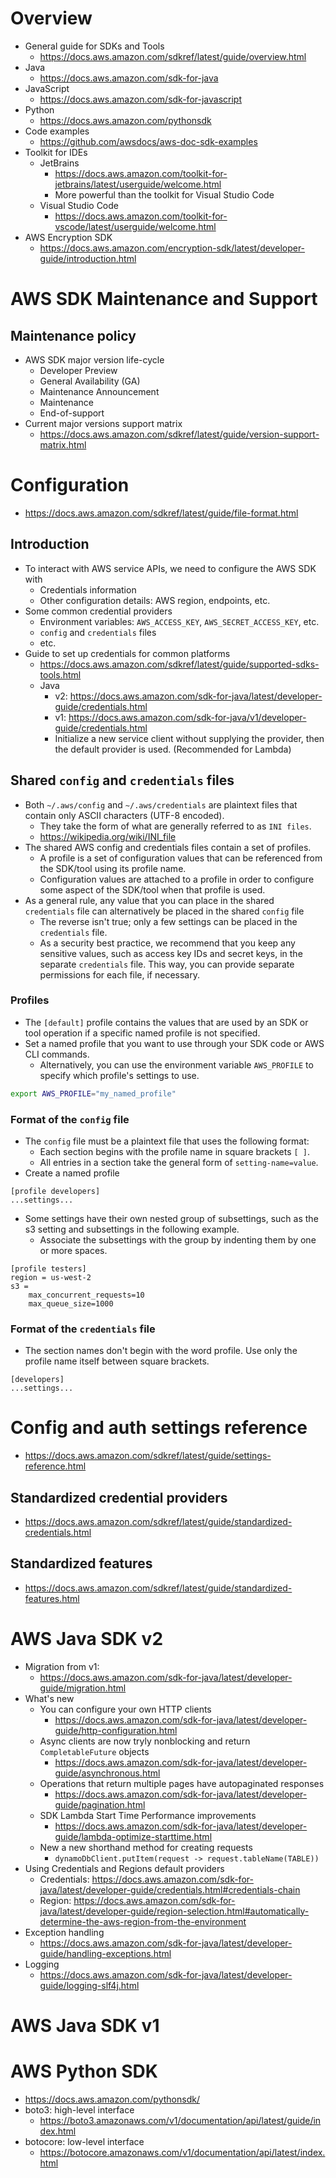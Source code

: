 # Overview

- General guide for SDKs and Tools
    + https://docs.aws.amazon.com/sdkref/latest/guide/overview.html
- Java
    + https://docs.aws.amazon.com/sdk-for-java
- JavaScript
    + https://docs.aws.amazon.com/sdk-for-javascript
- Python
    + https://docs.aws.amazon.com/pythonsdk
- Code examples
    + https://github.com/awsdocs/aws-doc-sdk-examples
- Toolkit for IDEs
    + JetBrains
        * https://docs.aws.amazon.com/toolkit-for-jetbrains/latest/userguide/welcome.html
        * More powerful than the toolkit for Visual Studio Code
    + Visual Studio Code
        * https://docs.aws.amazon.com/toolkit-for-vscode/latest/userguide/welcome.html
- AWS Encryption SDK
    + https://docs.aws.amazon.com/encryption-sdk/latest/developer-guide/introduction.html

# AWS SDK Maintenance and Support

## Maintenance policy

- AWS SDK major version life-cycle
    + Developer Preview
    + General Availability (GA)
    + Maintenance Announcement
    + Maintenance
    + End-of-support
- Current major versions support matrix
    + https://docs.aws.amazon.com/sdkref/latest/guide/version-support-matrix.html

# Configuration

- https://docs.aws.amazon.com/sdkref/latest/guide/file-format.html

## Introduction

- To interact with AWS service APIs, we need to configure the AWS SDK
  with
    + Credentials information
    + Other configuration details: AWS region, endpoints, etc.
- Some common credential providers
    + Environment variables: `AWS_ACCESS_KEY`, `AWS_SECRET_ACCESS_KEY`,
      etc.
    + `config` and `credentials` files
    + etc.
- Guide to set up credentials for common platforms
    + https://docs.aws.amazon.com/sdkref/latest/guide/supported-sdks-tools.html
    + Java
        * v2: https://docs.aws.amazon.com/sdk-for-java/latest/developer-guide/credentials.html
        * v1: https://docs.aws.amazon.com/sdk-for-java/v1/developer-guide/credentials.html
        * Initialize a new service client without supplying the
          provider, then the default provider is used. (Recommended for
          Lambda)

## Shared `config` and `credentials` files

- Both `~/.aws/config` and `~/.aws/credentials` are plaintext files that
  contain only ASCII characters (UTF-8 encoded).
    + They take the form of what are generally referred to as `INI
      files`.
    + https://wikipedia.org/wiki/INI_file
- The shared AWS config and credentials files contain a set of profiles.
    + A profile is a set of configuration values that can be referenced
      from the SDK/tool using its profile name.
    + Configuration values are attached to a profile in order to
      configure some aspect of the SDK/tool when that profile is used.
- As a general rule, any value that you can place in the shared
  `credentials` file can alternatively be placed in the shared `config` file
    + The reverse isn't true; only a few settings can be placed in the
      `credentials` file.
    + As a security best practice, we recommend that you keep any
      sensitive values, such as access key IDs and secret keys, in the
      separate `credentials` file. This way, you can provide separate
      permissions for each file, if necessary.

### Profiles

- The `[default]` profile contains the values that are used by an SDK or
  tool operation if a specific named profile is not specified.
- Set a named profile that you want to use through your SDK code or AWS
  CLI commands.
    + Alternatively, you can use the environment variable `AWS_PROFILE`
      to specify which profile's settings to use.

```bash
export AWS_PROFILE="my_named_profile"
```

### Format of the `config` file

- The `config` file must be a plaintext file that uses the following format:
    + Each section begins with the profile name in square brackets `[ ]`.
    + All entries in a section take the general form of `setting-name=value`.
- Create a named profile

```
[profile developers]
...settings...
```

- Some settings have their own nested group of subsettings, such as the
  s3 setting and subsettings in the following example.
    + Associate the subsettings with the group by indenting them by one
      or more spaces.

```
[profile testers]
region = us-west-2
s3 =
    max_concurrent_requests=10
    max_queue_size=1000
```

### Format of the `credentials` file

- The section names don't begin with the word profile. Use only the
  profile name itself between square brackets.

```
[developers]
...settings...
```

# Config and auth settings reference

- https://docs.aws.amazon.com/sdkref/latest/guide/settings-reference.html

## Standardized credential providers

- https://docs.aws.amazon.com/sdkref/latest/guide/standardized-credentials.html

## Standardized features

- https://docs.aws.amazon.com/sdkref/latest/guide/standardized-features.html

# AWS Java SDK v2

- Migration from v1:
    + https://docs.aws.amazon.com/sdk-for-java/latest/developer-guide/migration.html
- What's new
    + You can configure your own HTTP clients
        * https://docs.aws.amazon.com/sdk-for-java/latest/developer-guide/http-configuration.html
    + Async clients are now tryly nonblocking and return
      `CompletableFuture` objects
        * https://docs.aws.amazon.com/sdk-for-java/latest/developer-guide/asynchronous.html
    + Operations that return multiple pages have autopaginated responses
        * https://docs.aws.amazon.com/sdk-for-java/latest/developer-guide/pagination.html
    + SDK Lambda Start Time Performance improvements
        * https://docs.aws.amazon.com/sdk-for-java/latest/developer-guide/lambda-optimize-starttime.html
    + New a new shorthand method for creating requests
        * `dynamoDbClient.putItem(request -> request.tableName(TABLE))`
- Using Credentials and Regions default providers
    + Credentials: https://docs.aws.amazon.com/sdk-for-java/latest/developer-guide/credentials.html#credentials-chain
    + Region: https://docs.aws.amazon.com/sdk-for-java/latest/developer-guide/region-selection.html#automatically-determine-the-aws-region-from-the-environment
- Exception handling
    + https://docs.aws.amazon.com/sdk-for-java/latest/developer-guide/handling-exceptions.html
- Logging
    + https://docs.aws.amazon.com/sdk-for-java/latest/developer-guide/logging-slf4j.html

# AWS Java SDK v1

# AWS Python SDK

- https://docs.aws.amazon.com/pythonsdk/
- boto3: high-level interface
    + https://boto3.amazonaws.com/v1/documentation/api/latest/guide/index.html
- botocore: low-level interface
    + https://botocore.amazonaws.com/v1/documentation/api/latest/index.html
